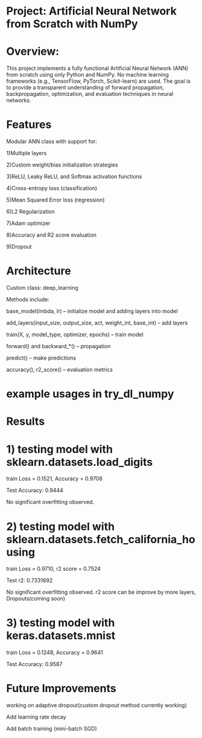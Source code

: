 # Project: Artificial Neural Network from Scratch with NumPy


# Overview:

This project implements a fully functional Artificial Neural Network (ANN) from scratch using only Python and NumPy. No machine learning frameworks (e.g., TensorFlow, PyTorch, Scikit-learn) are used. The goal is to provide a transparent understanding of forward propagation, backpropagation, optimization, and evaluation techniques in neural networks.

# Features

Modular ANN class with support for:

1)Multiple layers

2)Custom weight/bias initialization strategies

3)ReLU, Leaky ReLU, and Softmax activation functions
  
4)Cross-entropy loss (classification)
  
5)Mean Squared Error loss (regression)
  
6)L2 Regularization
  
7)Adam optimizer
  
8)Accuracy and R2 score evaluation

9)Dropout

# Architecture

Custom class: deep_learning

Methods include:

base_model(lmbda, lr) – initialize model and adding layers into model 

add_layers(input_size, output_size, act, weight_int, base_int) – add layers

train(X, y, model_type, optimizer, epochs) – train model

forward() and backward_*() – propagation

predict() – make predictions

accuracy(), r2_score() – evaluation metrics

# example usages in try_dl_numpy

# Results

# 1) testing model with sklearn.datasets.load_digits

train Loss = 0.1521, Accuracy = 0.9708

Test Accuracy: 0.9444

No significant overfitting observed. 

# 2) testing model with sklearn.datasets.fetch_california_housing

train Loss = 0.9710, r2 score = 0.7524

Test r2: 0.7331692

 No significant overfitting observed. r2 score can be improve by more layers, Dropouts(coming soon)

 # 3) testing model with keras.datasets.mnist

 train Loss = 0.1248, Accuracy = 0.9641
 
 Test Accuracy: 0.9587

 # Future Improvements

working on adaptive dropout(custom dropout method currently working)

Add learning rate decay

Add batch training (mini-batch SGD)



 




